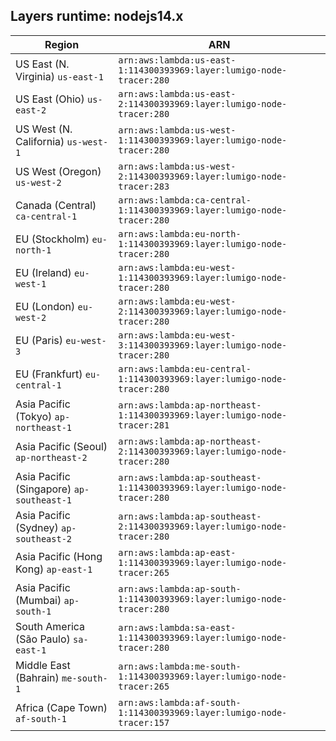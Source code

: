 Layers runtime: nodejs14.x
----
| Region | ARN |
| --- | --- |
|US East (N. Virginia)  `us-east-1`|`arn:aws:lambda:us-east-1:114300393969:layer:lumigo-node-tracer:280`|
|US East (Ohio)  `us-east-2`|`arn:aws:lambda:us-east-2:114300393969:layer:lumigo-node-tracer:280`|
|US West (N. California)  `us-west-1`|`arn:aws:lambda:us-west-1:114300393969:layer:lumigo-node-tracer:280`|
|US West (Oregon)  `us-west-2`|`arn:aws:lambda:us-west-2:114300393969:layer:lumigo-node-tracer:283`|
|Canada (Central)  `ca-central-1`|`arn:aws:lambda:ca-central-1:114300393969:layer:lumigo-node-tracer:280`|
|EU (Stockholm)  `eu-north-1`|`arn:aws:lambda:eu-north-1:114300393969:layer:lumigo-node-tracer:280`|
|EU (Ireland)  `eu-west-1`|`arn:aws:lambda:eu-west-1:114300393969:layer:lumigo-node-tracer:280`|
|EU (London)  `eu-west-2`|`arn:aws:lambda:eu-west-2:114300393969:layer:lumigo-node-tracer:280`|
|EU (Paris)  `eu-west-3`|`arn:aws:lambda:eu-west-3:114300393969:layer:lumigo-node-tracer:280`|
|EU (Frankfurt)  `eu-central-1`|`arn:aws:lambda:eu-central-1:114300393969:layer:lumigo-node-tracer:280`|
|Asia Pacific (Tokyo)  `ap-northeast-1`|`arn:aws:lambda:ap-northeast-1:114300393969:layer:lumigo-node-tracer:281`|
|Asia Pacific (Seoul)  `ap-northeast-2`|`arn:aws:lambda:ap-northeast-2:114300393969:layer:lumigo-node-tracer:280`|
|Asia Pacific (Singapore)  `ap-southeast-1`|`arn:aws:lambda:ap-southeast-1:114300393969:layer:lumigo-node-tracer:280`|
|Asia Pacific (Sydney)  `ap-southeast-2`|`arn:aws:lambda:ap-southeast-2:114300393969:layer:lumigo-node-tracer:280`|
|Asia Pacific (Hong Kong)  `ap-east-1`|`arn:aws:lambda:ap-east-1:114300393969:layer:lumigo-node-tracer:265`|
|Asia Pacific (Mumbai)  `ap-south-1`|`arn:aws:lambda:ap-south-1:114300393969:layer:lumigo-node-tracer:280`|
|South America (São Paulo)  `sa-east-1`|`arn:aws:lambda:sa-east-1:114300393969:layer:lumigo-node-tracer:280`|
|Middle East (Bahrain)  `me-south-1`|`arn:aws:lambda:me-south-1:114300393969:layer:lumigo-node-tracer:265`|
|Africa (Cape Town)  `af-south-1`|`arn:aws:lambda:af-south-1:114300393969:layer:lumigo-node-tracer:157`|
